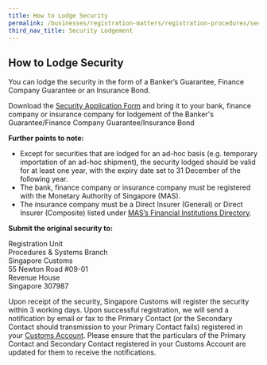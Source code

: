```yaml
---
title: How to Lodge Security
permalink: /businesses/registration-matters/registration-procedures/security-lodgement/how-to-lodge-security
third_nav_title: Security Lodgement
---
```



## How to Lodge Security 

You can lodge the security in the form of a Banker’s Guarantee, Finance Company Guarantee or an Insurance Bond.

Download the  [Security Application Form](/eservices/customs-forms-and-service-links)  and bring it to your bank, finance company or insurance company for lodgement of the Banker's Guarantee/Finance Company Guarantee/Insurance Bond

**Further points to note:**

-   Except for securities that are lodged for an ad-hoc basis (e.g. temporary importation of an ad-hoc shipment), the security lodged should be valid for at least one year, with the expiry date set to 31 December of the following year.
-   The bank, finance company or insurance company must be registered with the Monetary Authority of Singapore (MAS).
-   The insurance company must be a Direct Insurer (General) or Direct Insurer (Composite) listed under [MAS’s Financial Institutions Directory](https://eservices.mas.gov.sg/fid).

**Submit the original security to:**

Registration Unit <br>
Procedures & Systems Branch  
Singapore Customs  
55 Newton Road #09-01  
Revenue House  
Singapore 307987

Upon receipt of the security, Singapore Customs will register the security within 3 working days. Upon successful registration, we will send a notification by email or fax to the Primary Contact (or the Secondary Contact should transmission to your Primary Contact fails) registered in your  [Customs Account](https://www.tradenet.gov.sg/TN41EFORM/tds/sp/splogin.do?action=init_acct). Please ensure that the particulars of the Primary Contact and Secondary Contact registered in your Customs Account are updated for them to receive the notifications.
